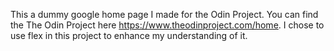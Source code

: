 This a dummy google home page I made for the Odin Project.
You can find the The Odin Project here https://www.theodinproject.com/home.
I chose to use flex in this project to enhance my understanding of it.